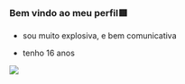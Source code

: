 ### Bem vindo ao meu perfil🟥

- sou muito explosiva, e bem comunicativa

- tenho 16 anos

![](https://media.tenor.com/vGATcSawmdUAAAAC/ugh-ohgod.gif)
